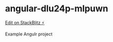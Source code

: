 # angular-dlu24p-mlpuwn

[Edit on StackBlitz ⚡️](https://stackblitz.com/edit/angular-dlu24p-mlpuwn)

Example Angulr project